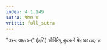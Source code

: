 ```yaml
---
index: 4.1.149
sutra: फेश्छ च
vritti: full_sutra
---
```


"तस्य अपत्यम्" (इति) सौविरेषु कुत्सने फेः छः ठक् च 